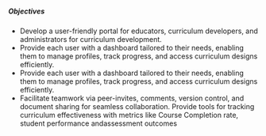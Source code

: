 ##### Objectives
- Develop a user-friendly portal for educators, curriculum developers, and administrators for curriculum development.
- Provide each user with a dashboard tailored to their needs, enabling them to manage profiles, track progress, and access curriculum designs efficiently.
- Provide each user with a dashboard tailored to their needs, enabling them to manage profiles, track progress, and access curriculum designs efficiently.
- Facilitate teamwork via peer-invites, comments, version control, and document sharing for seamless collaboration. Provide tools for tracking curriculum effectiveness with metrics like Course Completion rate, student performance andassessment outcomes
